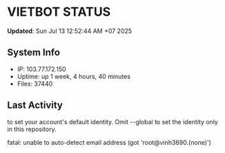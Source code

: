 # VIETBOT STATUS
**Updated**: Sun Jul 13 12:52:44 AM +07 2025

## System Info
- IP: 103.77.172.150
- Uptime: up 1 week, 4 hours, 40 minutes
- Files: 37440

## Last Activity

to set your account's default identity.
Omit --global to set the identity only in this repository.

fatal: unable to auto-detect email address (got 'root@vinh3690.(none)')
